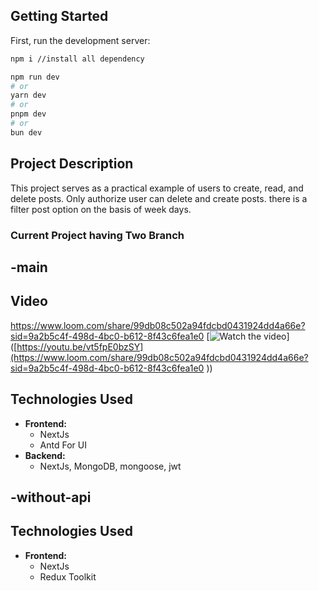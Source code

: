 ## Getting Started

First, run the development server:

```bash
npm i //install all dependency 

npm run dev
# or
yarn dev
# or
pnpm dev
# or
bun dev
```
## Project Description
This project serves as a practical example of users to create, read, and delete posts. Only authorize user can delete and create posts. there is a filter post option on the basis of week days. 

### Current Project having Two Branch

## -main

## Video 
https://www.loom.com/share/99db08c502a94fdcbd0431924dd4a66e?sid=9a2b5c4f-498d-4bc0-b612-8f43c6fea1e0
[![Watch the video](https://i.sstatic.net/Vp2cE.png)]([https://youtu.be/vt5fpE0bzSY](https://www.loom.com/share/99db08c502a94fdcbd0431924dd4a66e?sid=9a2b5c4f-498d-4bc0-b612-8f43c6fea1e0
))
## Technologies Used
- **Frontend:**
  - NextJs
  - Antd For UI
- **Backend:**
  - NextJs, MongoDB, mongoose, jwt

## -without-api
## Technologies Used
- **Frontend:**
  - NextJs
  - Redux Toolkit 
